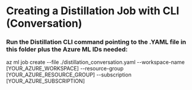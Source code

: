 # Creating a Distillation Job with CLI (Conversation)

### Run the Distillation CLI command pointing to the .YAML file in this folder plus the Azure ML IDs needed:

az ml job create --file ./distillation_conversation.yaml --workspace-name [YOUR_AZURE_WORKSPACE] --resource-group [YOUR_AZURE_RESOURCE_GROUP] --subscription [YOUR_AZURE_SUBSCRIPTION]
